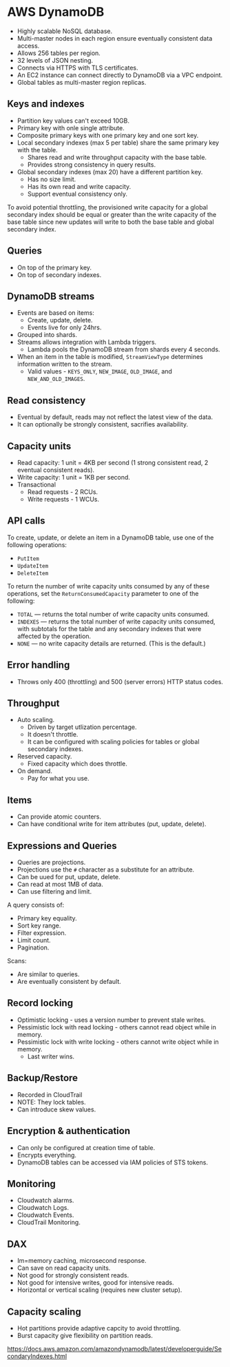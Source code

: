 # AWS DynamoDB

- Highly scalable NoSQL database.
- Multi-master nodes in each region ensure eventually consistent data access.
- Allows 256 tables per region.
- 32 levels of JSON nesting.
- Connects via HTTPS with TLS certificates.
- An EC2 instance can connect directly to DynamoDB via a VPC endpoint.
- Global tables as multi-master region replicas.

## Keys and indexes

- Partition key values can't exceed 10GB.
- Primary key with onle single attribute.
- Composite primary keys with one primary key and one sort key.
- Local secondary indexes (max 5 per table) share the same primary key with the table.
    - Shares read and write throughput capacity with the base table.
    - Provides strong consistency in query results.
- Global secondary indexes (max 20) have a different partition key.
  - Has no size limit.
  - Has its own read and write capacity.
  - Support eventual consistency only.

To avoid potential throttling, the provisioned write capacity for a global secondary index should be equal or greater than the write capacity of the base table since new updates will write to both the base table and global secondary index.

## Queries

- On top of the primary key.
- On top of secondary indexes.

## DynamoDB streams

- Events are based on items:
  - Create, update, delete.
  - Events live for only 24hrs.
- Grouped into shards.
- Streams allows integration with Lambda triggers.
  - Lambda pools the DynamoDB stream from shards every 4 seconds.
- When an item in the table is modified, `StreamViewType` determines information written to the stream.
  - Valid values - `KEYS_ONLY`, `NEW_IMAGE`, `OLD_IMAGE`, and `NEW_AND_OLD_IMAGES`.

## Read consistency

- Eventual by default, reads may not reflect the latest view of the data.
- It can optionally be strongly consistent, sacrifies availability.

## Capacity units

- Read capacity: 1 unit = 4KB per second (1 strong consistent read, 2 eventual consistent reads).
- Write capacity: 1 unit = 1KB per second.
- Transactional
  - Read requests - 2 RCUs.
  - Write requests - 1 WCUs.

## API calls

To create, update, or delete an item in a DynamoDB table, use one of the following operations:

- `PutItem`
- `UpdateItem`
- `DeleteItem`

To return the number of write capacity units consumed by any of these operations, set the `ReturnConsumedCapacity` parameter to one of the following:

- `TOTAL` — returns the total number of write capacity units consumed.
- `INDEXES` — returns the total number of write capacity units consumed, with subtotals for the table and any secondary indexes that were affected by the operation.
- `NONE` — no write capacity details are returned. (This is the default.)

## Error handling

- Throws only 400 (throttling) and 500 (server errors) HTTP status codes.

## Throughput

- Auto scaling.
  - Driven by target utlization percentage.
  - It doesn't throttle.
  - It can be configured with scaling policies for tables or global secondary indexes.
- Reserved capacity.
  - Fixed capacity which does throttle.
- On demand.
  - Pay for what you use.

## Items

- Can provide atomic counters.
- Can have conditional write for item attributes (put, update, delete).

## Expressions and Queries

- Queries are projections.
- Projections use the `#` character as a substitute for an attribute.
- Can be uued for put, update, delete.
- Can read at most 1MB of data.
- Can use filtering and limit.

A query consists of:

- Primary key equality.
- Sort key range.
- Filter expression.
- Limit count.
- Pagination.

Scans:

- Are similar to queries.
- Are eventually consistent by default.

## Record locking

- Optimistic locking - uses a version number to prevent stale writes.
- Pessimistic lock with read locking - others cannot read object while in memory.
- Pessimistic lock with write locking - others cannot write object while in memory.
  - Last writer wins.

## Backup/Restore

- Recorded in CloudTrail
- NOTE: They lock tables.
- Can introduce skew values.

## Encryption & authentication

- Can only be configured at creation time of table.
- Encrypts everything.
- DynamoDB tables can be accessed via IAM policies of STS tokens.

## Monitoring

- Cloudwatch alarms.
- Cloudwatch Logs.
- Cloudwatch Events.
- CloudTrail Monitoring.

## DAX

- Im=memory caching, microsecond response.
- Can save on read capacity units.
- Not good for strongly consistent reads.
- Not good for intensive writes, good for intensive reads.
- Horizontal or vertical scaling (requires new cluster setup).

## Capacity scaling

- Hot partitions provide adaptive capcity to avoid throttling.
- Burst capacity give flexibility on partition reads.

https://docs.aws.amazon.com/amazondynamodb/latest/developerguide/SecondaryIndexes.html
